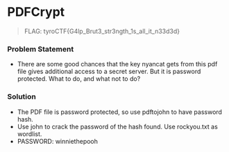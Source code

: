 # PDFCrypt

> FLAG: tyroCTF{G4lp_Brut3_str3ngth_1s_all_it_n33d3d}

### Problem Statement
- There are some good chances that the key nyancat gets from this pdf file gives additional access to a secret server. But it is password protected. What to do, and what not to do?

### Solution
- The PDF file is password protected, so use pdftojohn to have password hash.
- Use john to crack the password of the hash found. Use rockyou.txt as wordlist.
- PASSWORD: winniethepooh 
